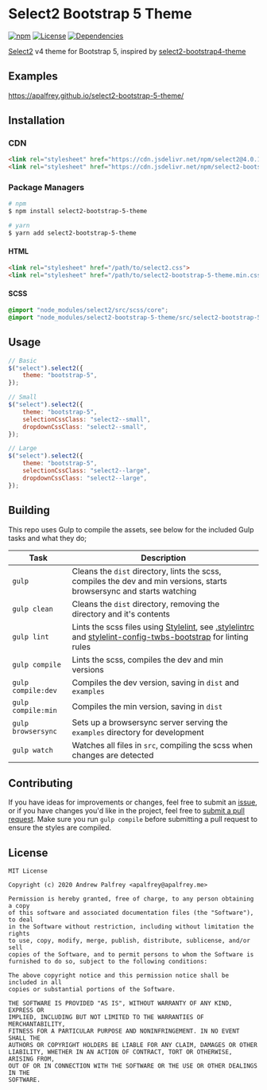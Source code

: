 # Select2 Bootstrap 5 Theme

[![npm](https://img.shields.io/npm/v/select2-bootstrap-5-theme?style=for-the-badge)](https://www.npmjs.com/package/select2-bootstrap-5-theme)
[![License](https://img.shields.io/github/license/apalfrey/select2-bootstrap-5-theme?style=for-the-badge)](LICENSE)
[![Dependencies](https://img.shields.io/david/apalfrey/select2-bootstrap-5-theme?style=for-the-badge)](https://david-dm.org/apalfrey/select2-bootstrap-5-theme)

[Select2](https://github.com/select2/select2) v4 theme for Bootstrap 5, inspired by [select2-bootstrap4-theme](https://github.com/ttskch/select2-bootstrap4-theme)

## Examples
https://apalfrey.github.io/select2-bootstrap-5-theme/

## Installation

### CDN

```html
<link rel="stylesheet" href="https://cdn.jsdelivr.net/npm/select2@4.0.13/dist/css/select2.min.css" />
<link rel="stylesheet" href="https://cdn.jsdelivr.net/npm/select2-bootstrap-5-theme@1.0.0/dist/select2-bootstrap-5-theme.min.css" />
```

### Package Managers

```bash
# npm
$ npm install select2-bootstrap-5-theme

# yarn
$ yarn add select2-bootstrap-5-theme
```

#### HTML
```html
<link rel="stylesheet" href="/path/to/select2.css">
<link rel="stylesheet" href="/path/to/select2-bootstrap-5-theme.min.css">
```

#### SCSS
```scss
@import "node_modules/select2/src/scss/core";
@import "node_modules/select2-bootstrap-5-theme/src/select2-bootstrap-5-theme";
```

## Usage

```js
// Basic
$("select").select2({
    theme: "bootstrap-5",
});

// Small
$("select").select2({
    theme: "bootstrap-5",
    selectionCssClass: "select2--small",
    dropdownCssClass: "select2--small",
});

// Large
$("select").select2({
    theme: "bootstrap-5",
    selectionCssClass: "select2--large",
    dropdownCssClass: "select2--large",
});
```

## Building
This repo uses Gulp to compile the assets, see below for the included Gulp tasks and what they do;

| Task               | Description                                                                                                            |
| ------------------ | ---------------------------------------------------------------------------------------------------------------------- |
| `gulp`             | Cleans the `dist` directory, lints the scss, compiles the dev and min versions, starts browsersync and starts watching |
| `gulp clean`       | Cleans the `dist` directory, removing the directory and it's contents                                                  |
| `gulp lint`        | Lints the scss files using [Stylelint](https://stylelint.io/), see [.stylelintrc](.stylelintrc) and [stylelint-config-twbs-bootstrap](https://github.com/twbs/stylelint-config-twbs-bootstrap) for linting rules                                                                                            |
| `gulp compile`     | Lints the scss, compiles the dev and min versions                                                                      |
| `gulp compile:dev` | Compiles the dev version, saving in `dist` and `examples`                                                              |
| `gulp compile:min` | Compiles the min version, saving in `dist`                                                                             |
| `gulp browsersync` | Sets up a browsersync server serving the `examples` directory for development                                          |
| `gulp watch`       | Watches all files in `src`, compiling the scss when changes are detected                                               |

## Contributing
If you have ideas for improvements or changes, feel free to submit an [issue](https://github.com/apalfrey/select2-bootstrap-5-theme/issues/new), or if you have changes you'd like in the project, feel free to [submit a pull request](https://github.com/apalfrey/select2-bootstrap-5-theme/compare). Make sure you run `gulp compile` before submitting a pull request to ensure the styles are compiled.

## License

```
MIT License

Copyright (c) 2020 Andrew Palfrey <apalfrey@apalfrey.me>

Permission is hereby granted, free of charge, to any person obtaining a copy
of this software and associated documentation files (the "Software"), to deal
in the Software without restriction, including without limitation the rights
to use, copy, modify, merge, publish, distribute, sublicense, and/or sell
copies of the Software, and to permit persons to whom the Software is
furnished to do so, subject to the following conditions:

The above copyright notice and this permission notice shall be included in all
copies or substantial portions of the Software.

THE SOFTWARE IS PROVIDED "AS IS", WITHOUT WARRANTY OF ANY KIND, EXPRESS OR
IMPLIED, INCLUDING BUT NOT LIMITED TO THE WARRANTIES OF MERCHANTABILITY,
FITNESS FOR A PARTICULAR PURPOSE AND NONINFRINGEMENT. IN NO EVENT SHALL THE
AUTHORS OR COPYRIGHT HOLDERS BE LIABLE FOR ANY CLAIM, DAMAGES OR OTHER
LIABILITY, WHETHER IN AN ACTION OF CONTRACT, TORT OR OTHERWISE, ARISING FROM,
OUT OF OR IN CONNECTION WITH THE SOFTWARE OR THE USE OR OTHER DEALINGS IN THE
SOFTWARE.
```
